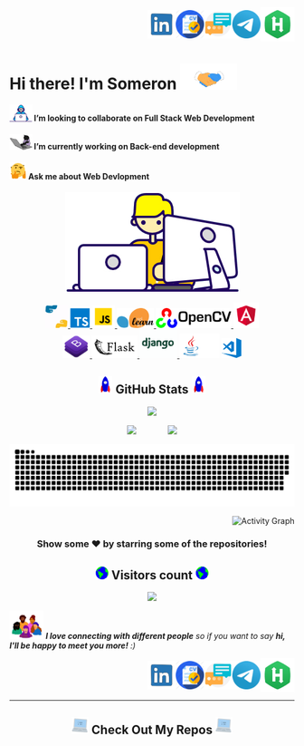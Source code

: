 <!--
    Title: Welcome Page of Somerongit
    Author: Someron Bakuli 
-->
<p align="right">
<a href="https://linkedin.com/in/someronbakuli/" target="blank"><img align="center" src="https://raw.githubusercontent.com/somerongit/somerongit/main/img/LINKEDIN.gif" alt="LinkesIn Profile" height="50" width="50" /></a><a href="https://www.dropbox.com/s/4h3ekgz7xq52nc2/SomeronBakuli.pdf?dl=0" target="blank"><img align="center" src="https://raw.githubusercontent.com/somerongit/somerongit/main/img/cv.png" alt="Resume" height="50" width="50" /></a><a href="https://somerongit.github.io/someronbakuli/#contact" target="blank"><img align="center" src="https://raw.githubusercontent.com/somerongit/somerongit/main/img/maill.gif" alt="Direct Mail" height="50" width="50" /></a><a href="https://t.me/SBakuli" target="blank"><img align="center" src="https://raw.githubusercontent.com/somerongit/somerongit/main/img/telegram.gif" alt="Telegram" height="50" width="50" /></a><a href="https://www.hackerrank.com/2020_CSE_3C_25" target="blank"><img align="center" src="https://raw.githubusercontent.com/somerongit/somerongit/main/img/hackerrank.jpg" alt="Hackerrank" height="60" width="60" /></a>
</p>

<p align="left">
<h1>Hi there! I'm Someron <img src="https://raw.githubusercontent.com/somerongit/somerongit/main/img/Handshake.gif" width="100">
</h1>
</p>

#### <img src="https://raw.githubusercontent.com/somerongit/somerongit/main/img/Developer.gif" width="40px">  I’m looking to collaborate on Full Stack Web Development
#### <img src="https://raw.githubusercontent.com/somerongit/somerongit/main/img/cat.gif" width="40px"> I’m currently working on Back-end development
#### <img alt="GIF" src="https://raw.githubusercontent.com/somerongit/somerongit/main/img/QuestionFace.gif" width="30vw" /> Ask me about Web Devlopment

<div align="center">
  

<div align="center">
  
  <p align="center">
  <img src="https://raw.githubusercontent.com/somerongit/somerongit/main/img/Designer.gif">
</p>


[ <img height="40" title="Python3"       alt="Python3"    src="https://raw.githubusercontent.com/somerongit/somerongit/main/img/py.gif"              /> ](https://www.python.org/)[ <img height="35" title="Type Scrpit" alt="Type Scrpit"  src="https://raw.githubusercontent.com/somerongit/somerongit/main/img/ts.png"                /> ](https://www.typescriptlang.org/)
[ <img height="40" title="JavaScript"    alt="JavaScript" src="https://raw.githubusercontent.com/somerongit/somerongit/main/img/js.svg"          /> ](https://www.javascript.com/)
[ <img height="35" title="Scikit-Learn" alt="Scikit-Learn" src="https://raw.githubusercontent.com/somerongit/somerongit/main/img/scikit.svg"    /> ](https://scikit-learn.org/stable/)
[ <img height="35" title="OpenCV"       alt="OpenCV"       src="https://raw.githubusercontent.com/somerongit/somerongit/main/img/opencv.svg"    /> ](https://opencv.org/)
[ <img height="45" title="AngularJS" alt="AngularJS" src="https://raw.githubusercontent.com/somerongit/somerongit/main/img/angular.gif"            /> ](https://angularjs.org/)  
[ <img height="40" title="Bootstrap" alt="Bootstrap" src="https://raw.githubusercontent.com/somerongit/somerongit/main/img/bs.png"            /> ](https://getbootstrap.com/)
[ <img height="40" title="Flask"     alt="Flask"     src="https://raw.githubusercontent.com/somerongit/somerongit/main/img/flask.svg"    /> ](https://palletsprojects.com/p/flask/)
[ <img height="50" title="Django"    alt="Django"    src="https://raw.githubusercontent.com/somerongit/somerongit/main/img/django.gif"/> ](https://www.djangoproject.com/)
[<img  alt="Java" width="70px" src="https://raw.githubusercontent.com/somerongit/somerongit/main/img/java.gif" />](https://code.visualstudio.com/)
[<img  alt="vs code" width="35px" src="https://raw.githubusercontent.com/somerongit/somerongit/main/img/vs.png" />](https://code.visualstudio.com/)
    
## <img src="https://raw.githubusercontent.com/somerongit/somerongit/main/img/Rocket.gif" width="25"> GitHub Stats <img src="https://raw.githubusercontent.com/somerongit/somerongit/main/img/Rocket.gif" width="25">

<p align="center">
  <img src="https://github-readme-streak-stats.herokuapp.com/?user=somerongit">
</p>
</div>
    

    
<p >
<img src="https://github-readme-stats.vercel.app/api/top-langs/?username=somerongit&layout=compact" width="37%">&nbsp; &nbsp; &nbsp; &nbsp; &nbsp; &nbsp; &nbsp; 
<img src="https://github-readme-stats.vercel.app/api?username=somerongit&show_icons=true" width="44%">
</p>
</div>

<div align="center">
<img  alt="Snake Game"  src="https://raw.githubusercontent.com/somerongit/somerongit/main/img/github-contribution-somerongit-grid-snake.svg" />
</div>



<!--
<div align="center">
  
## <img src="https://raw.githubusercontent.com/somerongit/somerongit/main/img/Medal.gif" width="28"> GitHub Contribution <img src="https://raw.githubusercontent.com/somerongit/somerongit/main/img/Medal.gif" width="28">
</div>
-->
<div align="right">
  
  ![Activity Graph](https://activity-graph.herokuapp.com/graph?username=somerongit&theme=github) 
 <!-- 
![trophy](https://github-profile-trophy.vercel.app/?username=somerongit&rank=B,C,AA,S)
  -->
</div>

  
  <div align="center">
  
### Show some ❤️ by starring some of the repositories!
  </div>
  
<div align="center"> 
 <h2> <img src="https://raw.githubusercontent.com/somerongit/somerongit/main/img/Earth.gif" width="23" /> Visitors count <img src="https://raw.githubusercontent.com/somerongit/somerongit/main/img/Earth.gif" width="23" /></h2>
  <img src="https://profile-counter.glitch.me/somerongit/count.svg" />
</div>




<img src="https://raw.githubusercontent.com/somerongit/somerongit/main/img/people.gif" width="60"> <em><b>I love connecting with different people</b> so if you want to say <b>hi, I'll be happy to meet you more!</b> :)</em>

<p align="right">
<a href="https://linkedin.com/in/someronbakuli/" target="blank"><img align="center" src="https://raw.githubusercontent.com/somerongit/somerongit/main/img/LINKEDIN.gif" alt="LinkesIn Profile" height="50" width="50" /></a><a href="https://www.dropbox.com/s/4h3ekgz7xq52nc2/SomeronBakuli.pdf?dl=0" target="blank"><img align="center" src="https://raw.githubusercontent.com/somerongit/somerongit/main/img/cv.png" alt="Resume" height="50" width="50" /></a><a href="https://somerongit.github.io/someronbakuli/#contact" target="blank"><img align="center" src="https://raw.githubusercontent.com/somerongit/somerongit/main/img/maill.gif" alt="Direct Mail" height="50" width="50" /></a><a href="https://t.me/SBakuli" target="blank"><img align="center" src="https://raw.githubusercontent.com/somerongit/somerongit/main/img/telegram.gif" alt="Telegram" height="50" width="50" /></a><a href="https://www.hackerrank.com/2020_CSE_3C_25" target="blank"><img align="center" src="https://raw.githubusercontent.com/somerongit/somerongit/main/img/hackerrank.jpg" alt="Hackerrank" height="60" width="60" /></a>
</p>

  
  <hr>

<h2  align="center"><img src = "https://raw.githubusercontent.com/somerongit/somerongit/main/img/laptop.gif" width = 30px> Check Out My Repos <img src = "https://raw.githubusercontent.com/somerongit/somerongit/main/img/laptop.gif" width = 30px> </h2>

  
<!--
    Title: Welcome Page of Somerongit
    Author: Someron Bakuli 
-->

